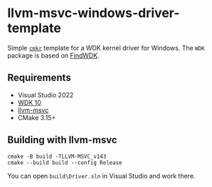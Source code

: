 # llvm-msvc-windows-driver-template

Simple [`cmkr`](https://cmkr.build) template for a WDK kernel driver for Windows. The `WDK` package is based on [FindWDK](https://github.com/SergiusTheBest/FindWDK).

## Requirements

- Visual Studio 2022
- [WDK 10](https://learn.microsoft.com/en-us/windows-hardware/drivers/download-the-wdk)
- [llvm-msvc](https://github.com/NewWorldComingSoon/llvm-msvc-build)
- CMake 3.15+

## Building with llvm-msvc

```
cmake -B build -TLLVM-MSVC_v143
cmake --build build --config Release
```

You can open `build\Driver.sln` in Visual Studio and work there.
